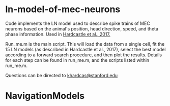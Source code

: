 # ln-model-of-mec-neurons
Code implements the LN model used to describe spike trains of MEC neurons based on the animal's position, head direction, speed, and theta phase information. Used in [Hardcastle et al., 2017.](http://www.cell.com/neuron/fulltext/S0896-6273(17)30237-4)

Run_me.m is the main script. This will load the data from a single cell, fit the 15 LN models (as described in Hardcastle et al., 2017), select the best model according to a forward search procedure, and then plot the results. Details for each step can be found in run_me.m, and the scripts listed within run_me.m. 

Questions can be directed to khardcas@stanford.edu
# NavigationModels
